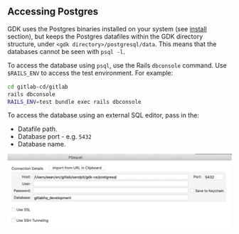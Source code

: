 ## Accessing Postgres

GDK uses the Postgres binaries installed on your system
(see [install](../prepare.md) section), but keeps the Postgres
datafiles within the GDK directory structure, under `<gdk directory>/postgresql/data`.
This means that the databases cannot be seen with `psql -l`.

To access the database using `psql`, use the Rails `dbconsole` command.
Use `$RAILS_ENV` to access the test environment. For example:

```bash
cd gitlab-cd/gitlab
rails dbconsole
RAILS_ENV=test bundle exec rails dbconsole
```

To access the database using an external SQL editor, pass in the:

- Datafile path.
- Database port - e.g. `5432`
- Database name.

![Postgres connect example](img/postgres_connect_example.png)

